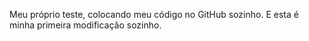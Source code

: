 Meu próprio teste, colocando meu código no GitHub sozinho.
E esta é minha primeira modificação sozinho.